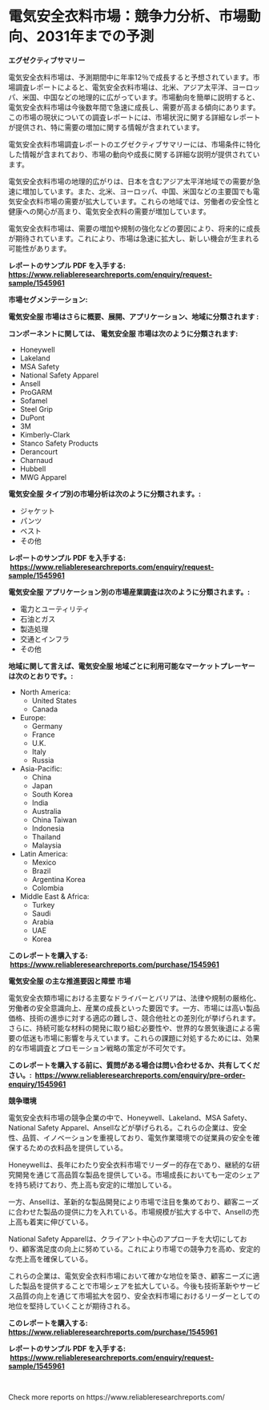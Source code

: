 <p><h1>電気安全衣料市場：競争力分析、市場動向、2031年までの予測</h1></p><p><strong>エグゼクティブサマリー</strong></p>
<p><p>電気安全衣料市場は、予測期間中に年率12％で成長すると予想されています。市場調査レポートによると、電気安全衣料市場は、北米、アジア太平洋、ヨーロッパ、米国、中国などの地理的に広がっています。市場動向を簡単に説明すると、電気安全衣料市場は今後数年間で急速に成長し、需要が高まる傾向にあります。この市場の現状についての調査レポートには、市場状況に関する詳細なレポートが提供され、特に需要の増加に関する情報が含まれています。</p><p>電気安全衣料市場調査レポートのエグゼクティブサマリーには、市場条件に特化した情報が含まれており、市場の動向や成長に関する詳細な説明が提供されています。</p><p>電気安全衣料市場の地理的広がりは、日本を含むアジア太平洋地域での需要が急速に増加しています。また、北米、ヨーロッパ、中国、米国などの主要国でも電気安全衣料市場の需要が拡大しています。これらの地域では、労働者の安全性と健康への関心が高まり、電気安全衣料の需要が増加しています。</p><p>電気安全衣料市場は、需要の増加や規制の強化などの要因により、将来的に成長が期待されています。これにより、市場は急速に拡大し、新しい機会が生まれる可能性があります。</p></p>
<p><strong>レポートのサンプル PDF を入手する: <a href="https://www.reliableresearchreports.com/enquiry/request-sample/1545961">https://www.reliableresearchreports.com/enquiry/request-sample/1545961</a></strong></p>
<p><strong>市場セグメンテーション:</strong></p>
<p><strong> 電気安全服 市場はさらに概要、展開、アプリケーション、地域に分類されます :</strong></p>
<p><strong>コンポーネントに関しては、 電気安全服 市場は次のように分類されます: &nbsp;</strong></p>
<p><ul><li>Honeywell</li><li>Lakeland</li><li>MSA Safety</li><li>National Safety Apparel</li><li>Ansell</li><li>ProGARM</li><li>Sofamel</li><li>Steel Grip</li><li>DuPont</li><li>3M</li><li>Kimberly-Clark</li><li>Stanco Safety Products</li><li>Derancourt</li><li>Charnaud</li><li>Hubbell</li><li>MWG Apparel</li></ul></p>
<p><strong> 電気安全服 タイプ別の市場分析は次のように分類されます。:</strong></p>
<p><ul><li>ジャケット</li><li>パンツ</li><li>ベスト</li><li>その他</li></ul></p>
<p><strong>レポートのサンプル PDF を入手する: &nbsp;<a href="https://www.reliableresearchreports.com/enquiry/request-sample/1545961">https://www.reliableresearchreports.com/enquiry/request-sample/1545961</a></strong></p>
<p><strong> 電気安全服 アプリケーション別の市場産業調査は次のように分類されます。:</strong></p>
<p><ul><li>電力とユーティリティ</li><li>石油とガス</li><li>製造処理</li><li>交通とインフラ</li><li>その他</li></ul></p>
<p><strong>地域に関して言えば、電気安全服 地域ごとに利用可能なマーケットプレーヤーは次のとおりです。:</strong></p>
<p><ul>
    <li>
        North America:
        <ul>
            <li>United States</li>
            <li>Canada</li>
        </ul>
    </li>
    <li>
        Europe:
        <ul>
            <li>Germany</li>
            <li>France</li>
            <li>U.K.</li>
            <li>Italy</li>
            <li>Russia</li>
        </ul>
    </li>
    <li>
        Asia-Pacific:
        <ul>
            <li>China</li>
            <li>Japan</li>
            <li>South Korea</li>
            <li>India</li>
            <li>Australia</li>
            <li>China Taiwan</li>
            <li>Indonesia</li>
            <li>Thailand</li>
            <li>Malaysia</li>
        </ul>
    </li>
    <li>
        Latin America:
        <ul>
            <li>Mexico</li>
            <li>Brazil</li>
            <li>Argentina Korea</li>
            <li>Colombia</li>
        </ul>
    </li>
    <li>
        Middle East & Africa:
        <ul>
            <li>Turkey</li>
            <li>Saudi</li>
            <li>Arabia</li>
            <li>UAE</li>
            <li>Korea</li>
        </ul>
    </li>
    </ul></p>
<p><strong>このレポートを購入する: &nbsp;<a href="https://www.reliableresearchreports.com/purchase/1545961">https://www.reliableresearchreports.com/purchase/1545961</a></strong></p>
<p><strong>電気安全服 の主な推進要因と障壁 市場</strong></p>
<p><p>電気安全衣類市場における主要なドライバーとバリアは、法律や規制の厳格化、労働者の安全意識向上、産業の成長といった要因です。一方、市場には高い製品価格、技術の進歩に対する適応の難しさ、競合他社との差別化が挙げられます。さらに、持続可能な材料の開発に取り組む必要性や、世界的な景気後退による需要の低迷も市場に影響を与えています。これらの課題に対処するためには、効果的な市場調査とプロモーション戦略の策定が不可欠です。</p></p>
<p><strong>このレポートを購入する前に、質問がある場合は問い合わせるか、共有してください。:&nbsp; <a href="https://www.reliableresearchreports.com/enquiry/pre-order-enquiry/1545961">https://www.reliableresearchreports.com/enquiry/pre-order-enquiry/1545961</a></strong></p>
<p><strong>競争環境</strong></p>
<p><p>電気安全衣料市場の競争企業の中で、Honeywell、Lakeland、MSA Safety、National Safety Apparel、Ansellなどが挙げられる。これらの企業は、安全性、品質、イノベーションを重視しており、電気作業環境での従業員の安全を確保するための衣料品を提供している。</p><p>Honeywellは、長年にわたり安全衣料市場でリーダー的存在であり、継続的な研究開発を通じて高品質な製品を提供している。市場成長においても一定のシェアを持ち続けており、売上高も安定的に増加している。</p><p>一方、Ansellは、革新的な製品開発により市場で注目を集めており、顧客ニーズに合わせた製品の提供に力を入れている。市場規模が拡大する中で、Ansellの売上高も着実に伸びている。</p><p>National Safety Apparelは、クライアント中心のアプローチを大切にしており、顧客満足度の向上に努めている。これにより市場での競争力を高め、安定的な売上高を確保している。</p><p>これらの企業は、電気安全衣料市場において確かな地位を築き、顧客ニーズに適した製品を提供することで市場シェアを拡大している。今後も技術革新やサービス品質の向上を通じて市場拡大を図り、安全衣料市場におけるリーダーとしての地位を堅持していくことが期待される。</p></p>
<p><strong>このレポートを購入する: &nbsp; <a href="https://www.reliableresearchreports.com/purchase/1545961">https://www.reliableresearchreports.com/purchase/1545961</a></strong></p>
<p><strong>レポートのサンプル PDF を入手する: &nbsp;<a href="https://www.reliableresearchreports.com/enquiry/request-sample/1545961">https://www.reliableresearchreports.com/enquiry/request-sample/1545961</a></strong><strong></strong></p>
<p>&nbsp;</p>
<p>Check more reports on https://www.reliableresearchreports.com/</p>